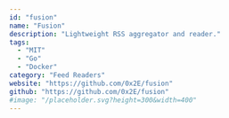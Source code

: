 ```yaml
---
id: "fusion"
name: "Fusion"
description: "Lightweight RSS aggregator and reader."
tags:
  - "MIT"
  - "Go"
  - "Docker"
category: "Feed Readers"
website: "https://github.com/0x2E/fusion"
github: "https://github.com/0x2E/fusion"
#image: "/placeholder.svg?height=300&width=400"
---
```


